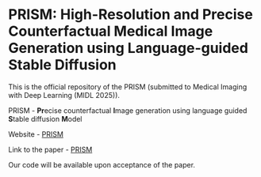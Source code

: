 # PRISM: High-Resolution and Precise Counterfactual Medical Image Generation using Language-guided Stable Diffusion
This is the official repository of the PRISM (submitted to Medical Imaging with Deep Learning (MIDL 2025)).

PRISM - **Pr**ecise counterfactual **I**mage generation using language guided **S**table diffusion **M**odel

Website - [PRISM](https://amarkr1.github.io/PRISM/)

Link to the paper - [PRISM](https://openreview.net/forum?id=UpJMAlZNuo)


Our code will be available upon acceptance of the paper.
